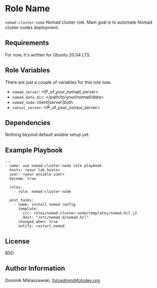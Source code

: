 Role Name
=========

`nomad-cluster-node` Nomad cluster role. Main goal is to automate Nomad cluster nodes deployment. 

Requirements
------------

For now, it's written for Ubuntu 20.04 LTS.

Role Variables
--------------

There are just a couple of variables for this role now.

- `nomad_server`: <IP_of_your_nomad_server>
- `nomad_data_dir`: </path/to/your/nomad/data>
- `nomad_node`: client|server|both
- `consul_server`: <IP_of_your_consul_server>

Dependencies
------------
Nothing beyond default ansible setup yet.


Example Playbook
----------------

```    
---
- name: use nomad-cluster-node role playbook
  hosts: <your lab hosts>
  user: <your ansible user>
  become: true

  roles:
    - role: nomad-cluster-node

  post_tasks:
    - name: install nomad config
      template:
        src: roles/nomad-cluster-node/templates/nomad.hcl.j2
        dest: "/etc/nomad.d/nomad.hcl"
      changed_when: true
      notify: restart_nomad
```

License
-------

BSD

Author Information
------------------

Dominik Miklaszewski, fotoadmin@fotodev.org
